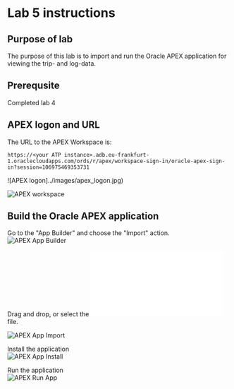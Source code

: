 # Lab 5 instructions

## Purpose of lab

The purpose of this lab is to import and run the Oracle APEX application for viewing the trip- and log-data.

## Prerequsite

Completed lab 4 

## APEX logon and URL  

The URL to the APEX Workspace is:  

`https://<your ATP instance>.adb.eu-frankfurt-1.oraclecloudapps.com/ords/r/apex/workspace-sign-in/oracle-apex-sign-in?session=106975469353731`

![APEX logon]../images/apex_logon.jpg)  
  

![APEX workspace](../images/apex_workspace.jpg)


## Build the Oracle APEX application

Go to the "App Builder" and choose the "Import" action.  
![APEX App Builder](../images/apex_home.png)
  
Drag and drop, or select the ![APEX app](../files/apex_app.sql) file.    
  
![APEX App Import](../images/apex_import.png)

Install the application  
![APEX App Install](../images/apex_install.png)

Run the application  
![APEX Run App](../images/apex_run.png)